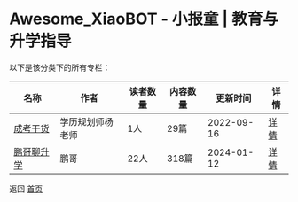 # Awesome_XiaoBOT - 小报童 | 教育与升学指导

以下是该分类下的所有专栏：

| 名称 | 作者 | 读者数量 | 内容数量 | 更新时间 | 详情 |
|------|------|----------|----------|----------|------|
| [成考干货](https://xiaobot.net/p/crgkgh?refer=9c3f1c95-a052-465a-9902-f6d75080262a) | 学历规划师杨老师 | 1人 | 29篇 |  2022-09-16 | [详情](data/crgkgh.md) |
| [鹏哥聊升学](https://xiaobot.net/p/sdp153?refer=9c3f1c95-a052-465a-9902-f6d75080262a) | 鹏哥 | 22人 | 318篇 |  2024-01-12 | [详情](data/sdp153.md) |


返回 [首页](../README.md)
